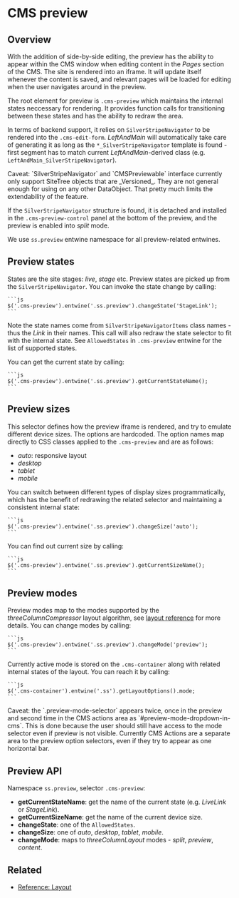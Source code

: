 # CMS preview

## Overview

With the addition of side-by-side editing, the preview has the ability to appear within the CMS window when editing
content in the _Pages_ section of the CMS. The site is rendered into an iframe. It will update itself whenever the
content is saved, and relevant pages will be loaded for editing when the user navigates around in the preview.

The root element for preview is `.cms-preview` which maintains the internal states neccessary for rendering. It provides
function calls for transitioning between these states and has the ability to redraw the area.

In terms of backend support, it relies on `SilverStripeNavigator` to be rendered into the `.cms-edit-form`.
_LeftAndMain_ will automatically take care of generating it as long as the `*_SilverStripeNavigator` template is found -
first segment has to match current _LeftAndMain_-derived class (e.g. `LeftAndMain_SilverStripeNavigator`).

<div class="notice" markdown='1'>
Caveat: `SilverStripeNavigator` and `CMSPreviewable` interface currently only support SiteTree objects that are
_Versioned_.  They are not general enough for using on any other DataObject. That pretty much limits the extendability
of the feature.
</div>

If the `SilverStripeNavigator` structure is found, it is detached and installed in the `.cms-preview-control` panel at
the bottom of the preview, and the preview is enabled into _split_ mode.

We use `ss.preview` entwine namespace for all preview-related entwines.

## Preview states

States are the site stages: _live_, _stage_ etc. Preview states are picked up from the `SilverStripeNavigator`. 
You can invoke the state change by calling:

	```js
	$('.cms-preview').entwine('.ss.preview').changeState('StageLink');
	```

Note the state names come from `SilverStripeNavigatorItems` class names - thus the _Link_ in their names. This call will
also redraw the state selector to fit with the internal state. See `AllowedStates` in `.cms-preview` entwine for the
list of supported states.

You can get the current state by calling:

	```js
	$('.cms-preview').entwine('.ss.preview').getCurrentStateName();
	```

## Preview sizes

This selector defines how the preview iframe is rendered, and try to emulate different device sizes. The options are
hardcoded. The option names map directly to CSS classes applied to the `.cms-preview` and are as follows:

* _auto_: responsive layout
* _desktop_
* _tablet_
* _mobile_

You can switch between different types of display sizes programmatically, which has the benefit of redrawing the
related selector and maintaining a consistent internal state:

	```js
	$('.cms-preview').entwine('.ss.preview').changeSize('auto');
	```

You can find out current size by calling:

	```js
	$('.cms-preview').entwine('.ss.preview').getCurrentSizeName();
	```

## Preview modes

Preview modes map to the modes supported by the _threeColumnCompressor_ layout algorithm, see
[layout reference](../reference/layout) for more details. You can change modes by calling: 

	```js
	$('.cms-preview').entwine('.ss.preview').changeMode('preview');
	```

Currently active mode is stored on the `.cms-container` along with related internal states of the layout. You can reach
it by calling:

	```js
	$('.cms-container').entwine('.ss').getLayoutOptions().mode;
	```

<div class="notice" markdown='1'>
Caveat: the `.preview-mode-selector` appears twice, once in the preview and second time in the CMS actions area as
`#preview-mode-dropdown-in-cms`. This is done because the user should still have access to the mode selector even if
preview is not visible. Currently CMS Actions are a separate area to the preview option selectors, even if they try
to appear as one horizontal bar.
</div>

## Preview API

Namespace `ss.preview`, selector `.cms-preview`:

* **getCurrentStateName**: get the name of the current state (e.g. _LiveLink_ or _StageLink_).
* **getCurrentSizeName**: get the name of the current device size.
* **changeState**: one of the `AllowedStates`.
* **changeSize**: one of _auto_, _desktop_, _tablet_, _mobile_.
* **changeMode**: maps to _threeColumnLayout_ modes - _split_, _preview_, _content_.

## Related

 * [Reference: Layout](../reference/layout)
